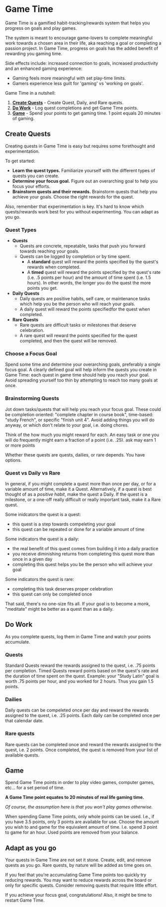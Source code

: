 # Game Time

Game Time is a gamified habit-tracking/rewards system that helps you progress on goals and play games.

The system is meant to encourage game-lovers to complete meaningful work towards a chosen area in their life, aka reaching a goal or completing a passion project. In Game Time, progress on goals has the added benefit of rewarding you gaming time.

Side effects include: increased connection to goals, increased productivity and an enhanced gaming experience:

- Gaming feels more meaningful with set play-time limits.
- Gamers experience less guilt for 'gaming' vs 'working on goals'.

Game Time in a nutshell:

1. **[Create Quests](#Create-Quests)** - Create Quest, Daily, and Rare quests.
2. **[Do Work](#Do-Work)** - Log quest completions and get Game Time points.
3. **[Game](#Game)** - Spend your points to get gaming time. 1 point equals 20 minutes of gaming.

## Create Quests

Creating quests in Game Time is easy but requires some forethought and experimentation.

To get started:

- **Learn the quest types.** Familiarize yourself with the different types of quests you can create.
- **Determine your focus goal.** Figure out an overarching goal to help you focus your efforts.
- **Brainstorm quests and their rewards.** Brainstorm quests that help you achieve your goals. Choose the right rewards for the quest.

Also, remember that experimentation is key. It's hard to know which quests/rewards work best for you without experimenting. You can adapt as you go.

### Quest Types

- **Quests**
  - Quests are concrete, repeatable, tasks that push you forward towards reaching your goals.
  - Quests can be logged by completion or by time spent.
    - A **standard** quest will reward the points specified by the quest's rewards when completed.
    - A **timed** quest will reward the points specified by the quest's rate (i.e. .5 points per hour) and the amount of time spent (i.e. 1.5 hours). In other words, the longer you do the quest the more points you get.
- **Daily Quests**
  - Daily quests are positive habits, self care, or maintenance tasks which help you be the person who will reach your goals.
  - A daily quest will reward the points specifiedfor the quest when completed.
- **Rare Quests**
  - Rare quests are difficult tasks or milestones that deserve celebration.
  - A rare quest will reward the points specified for the quest completed, and then the quest will be removed.

### Choose a Focus Goal

Spend some time and determine your overarching goals, preferably a single focus goal. A clearly defined goal will help inform the quests you create in Game Time: each quest in game time should help you reach your goal. Avoid spreading yourself too thin by attempting to reach too many goals at once.

### Brainstorming Quests

Jot down tasks/quests that will help you reach your focus goal. These could be completion oriented: "complete chapter in course book", time-based: "study French", or specific "finish unit 4". Avoid adding things you will do anyway, or which don't relate to your goal, i.e. doing chores.

Think of the how much you might reward for each. An easy task or one you will do frequently might earn a fraction of a point (i.e. .25). ask may earn 1 or more points

Whether these quests are quests, dailies, or rare depends. You have options.

### Quest vs Daily vs Rare

In general, if you might complete a quest more than once per day, or for a variable amount of time, make it a Quest. Alternatively, if a quest is best thought of as a _positive habit_, make the quest a Daily. If the quest is a milestone, or a one-off really difficult or really important task, make it a Rare quest.

Some inidcators the quest is a quest:

- this quest is a step towards compeleting your goal
- this quest can be repeated or done for a variable amount of time

Some indicators the quest is a daily:

- the real benefit of this quest comes from building it into a daily practice
- you receive diminishing returns from completing this quest more than once in a given day
- completing this quest helps you be the person who will achieve your goal

Some indicators the quest is rare:

- completing this task deserves proper celebration
- this quest can only be completed once

That said, there's no one-size fits all. If your goal is to become a monk, "meditate" might be better as a quest than as a daily.

## Do Work

As you complete quests, log them in Game Time and watch your points accumulate.

### Quests

Standard Quests reward the rewards assigned to the quest, i.e. .75 points per completion. Timed Quests reward points based on the quest's rate and the duration of time spent on the quest. Example: your "Study Latin" goal is worth .75 points per hour, and you worked for 2 hours. Thus you gain 1.5 points.

### Dailies

Daily quests can be compeleted once per day and reward the rewards assigned to the quest, i.e. .25 points. Each daily can be completed once per that calendar date.

### Rare quests

Rare quests can be completed once and reward the rewards assigned to the quest, i.e. 2 points. Once completed, the quest is removed from your list of available quests.

## Game

Spend Game Time points in order to play video games, computer games, etc... for a set period of time.

**A Game Time point equates to 20 minutes of real life gaming time.**

_Of course, the assumption here is that you won't play games otherwise._

When spending Game Time points, only whole points can be used. I.e., if you have 3.5 points, only 3 points are available for use. Choose the amount you wish to and game for the equivalent amount of time. I.e. spend 3 point to game for an hour. Used points are removed from your balance.

## Adapt as you go

Your quests in Game Time are not set it stone. Create, edit, and remove quests as you go. Rare quests, by nature will be added as time goes on.

If you feel that you're accumulating Game Time points too quickly try reducing rewards. You may want to reduce rewards across the board or only for specific quests. Consider removing quests that require little effort.

If you achieve your focus goal, congratulations! Also, it might be time to restart Game Time.
